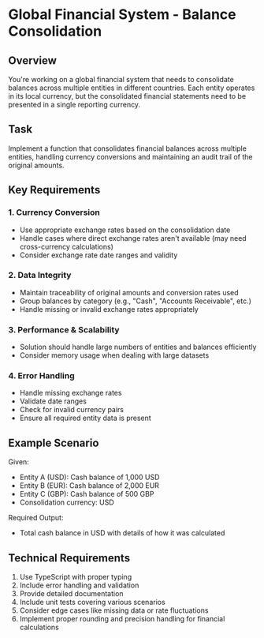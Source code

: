 # Global Financial System - Balance Consolidation

## Overview

You're working on a global financial system that needs to consolidate balances across multiple entities in different countries. Each entity operates in its local currency, but the consolidated financial statements need to be presented in a single reporting currency.

## Task

Implement a function that consolidates financial balances across multiple entities, handling currency conversions and maintaining an audit trail of the original amounts.

## Key Requirements

### 1. Currency Conversion

- Use appropriate exchange rates based on the consolidation date
- Handle cases where direct exchange rates aren't available (may need cross-currency calculations)
- Consider exchange rate date ranges and validity

### 2. Data Integrity

- Maintain traceability of original amounts and conversion rates used
- Group balances by category (e.g., "Cash", "Accounts Receivable", etc.)
- Handle missing or invalid exchange rates appropriately

### 3. Performance & Scalability

- Solution should handle large numbers of entities and balances efficiently
- Consider memory usage when dealing with large datasets

### 4. Error Handling

- Handle missing exchange rates
- Validate date ranges
- Check for invalid currency pairs
- Ensure all required entity data is present

## Example Scenario

Given:

- Entity A (USD): Cash balance of 1,000 USD
- Entity B (EUR): Cash balance of 2,000 EUR
- Entity C (GBP): Cash balance of 500 GBP
- Consolidation currency: USD

Required Output:

- Total cash balance in USD with details of how it was calculated

## Technical Requirements

1. Use TypeScript with proper typing
2. Include error handling and validation
3. Provide detailed documentation
4. Include unit tests covering various scenarios
5. Consider edge cases like missing data or rate fluctuations
6. Implement proper rounding and precision handling for financial calculations
